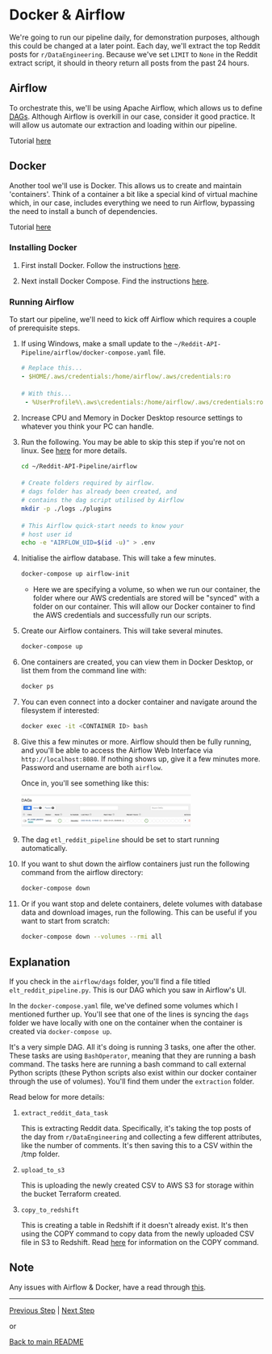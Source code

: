 # Docker & Airflow

We're going to run our pipeline daily, for demonstration purposes, although this could be changed at a later point. Each day, we'll extract the top Reddit posts for `r/DataEngineering`. Because we've set `LIMIT` to `None` in the Reddit extract script, it should in theory return all posts from the past 24 hours.

## Airflow

To orchestrate this, we'll be using Apache Airflow, which allows us to define [DAGs](https://en.wikipedia.org/wiki/Directed_acyclic_graph). Although Airflow is overkill in our case, consider it good practice. It will allow us automate our extraction and loading within our pipeline.

Tutorial [here](https://airflow.apache.org/docs/apache-airflow/stable/tutorial.html)

## Docker

Another tool we'll use is Docker. This allows us to create and maintain 'containers'. Think of a container a bit like a special kind of virtual machine which, in our case, includes everything we need to run Airflow, bypassing the need to install a bunch of dependencies.

Tutorial [here](https://www.youtube.com/watch?v=3c-iBn73dDE)
### Installing Docker <a name="Docker"></a>

1. First install Docker. Follow the instructions [here](https://docs.docker.com/get-docker/).

1. Next install Docker Compose. Find the instructions [here](https://docs.docker.com/compose/install/.).

### Running Airflow <a name="Airflow"></a>



To start our pipeline, we'll need to kick off Airflow which requires a couple of prerequisite steps.

1. If using Windows, make a small update to the `~/Reddit-API-Pipeline/airflow/docker-compose.yaml` file.

    ```yaml
    # Replace this...
    - $HOME/.aws/credentials:/home/airflow/.aws/credentials:ro

    # With this...
     - %UserProfile%\.aws\credentials:/home/airflow/.aws/credentials:ro
    ```

1. Increase CPU and Memory in Docker Desktop resource settings to whatever you think your PC can handle.

1. Run the following. You may be able to skip this step if you're not on linux. See [here](https://airflow.apache.org/docs/apache-airflow/stable/start/docker.html) for more details.

    ```bash
    cd ~/Reddit-API-Pipeline/airflow
    
    # Create folders required by airflow. 
    # dags folder has already been created, and 
    # contains the dag script utilised by Airflow
    mkdir -p ./logs ./plugins

    # This Airflow quick-start needs to know your
    # host user id
    echo -e "AIRFLOW_UID=$(id -u)" > .env
    ```

1. Initialise the airflow database. This will take a few minutes.

    ```bash
    docker-compose up airflow-init
    ```


    * Here we are specifying a volume, so when we run our container, the folder where our AWS credentials are stored will be "synced" with a folder on our container. This will allow our Docker container to find the AWS credentials and successfully run our scripts.

1. Create our Airflow containers. This will take several minutes. 

    ```bash
    docker-compose up
    ```

1. One containers are created, you can view them in Docker Desktop, or list them from the command line with:

    ```bash
    docker ps
    ```
1. You can even connect into a docker container and navigate around the filesystem if interested:

    ```bash
    docker exec -it <CONTAINER ID> bash
    ```

1. Give this a few minutes or more. Airflow should then be fully running, and you'll be able to access the Airflow Web Interface via `http://localhost:8080`. If nothing shows up, give it a few minutes more. Password and username are both `airflow`.

    Once in, you'll see something like this:

    <img src="https://github.com/ABZ-Aaron/Reddit-API-Pipeline/blob/master/images/airflow.png" width=70% height=70%>

1. The dag `etl_reddit_pipeline` should be set to start running automatically.

1. If you want to shut down the airflow containers just run the following command from the airflow directory:

    ```bash
    docker-compose down
    ```

1. Or if you want stop and delete containers, delete volumes with database data and download images, run the following. This can be useful if you want to start from scratch:

    ```bash
    docker-compose down --volumes --rmi all
    ```

## Explanation

If you check in the `airflow/dags` folder, you'll find a file titled `elt_reddit_pipeline.py`. This is our DAG which you saw in Airflow's UI. 

In the `docker-compose.yaml` file, we've defined some volumes which I mentioned further up. You'll see that one of the lines is syncing the `dags` folder we have locally with one on the container when the container is created via `docker-compose up`.

It's a very simple DAG. All it's doing is running 3 tasks, one after the other. These tasks are using `BashOperator`, meaning that they are running a bash command. The tasks here are running a bash command to call external Python scripts (these Python scripts also exist within our docker container through the use of volumes). You'll find them under the `extraction` folder. 

Read below for more details:

1. `extract_reddit_data_task`

    This is extracting Reddit data. Specifically, it's taking the top posts of the day from `r/DataEngineering` and collecting a few different attributes, like the number of comments. It's then saving this to a CSV within the /tmp folder.

1. `upload_to_s3`

    This is uploading the newly created CSV to AWS S3 for storage within the bucket Terraform created.

1. `copy_to_redshift`

    This is creating a table in Redshift if it doesn't already exist. It's then using the COPY command to copy data from the newly uploaded CSV file in S3 to Redshift. Read [here](https://docs.aws.amazon.com/redshift/latest/dg/r_COPY.html) for information on the COPY command.

## Note

Any issues with Airflow & Docker, have a read through [this](https://airflow.apache.org/docs/apache-airflow/stable/start/docker.html).

---

[Previous Step](config.md) | [Next Step](dbt.md)

or

[Back to main README](../README.md)
